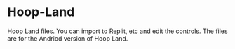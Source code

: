 # Hoop-Land
Hoop Land files. You can import to Replit, etc and edit the controls. The files are for the Andriod version of Hoop Land.
